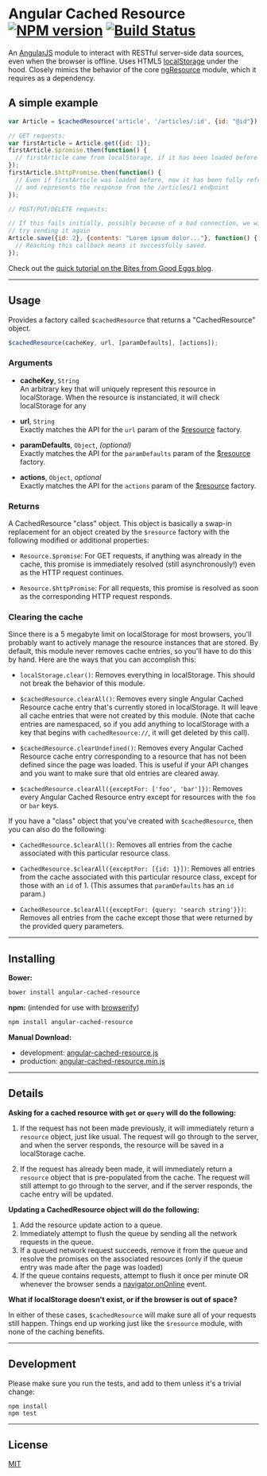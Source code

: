 Angular Cached Resource [![NPM version][npm-badge]][npm-link]  [![Build Status][travis-badge]][travis-link]
==============

An [AngularJS][angular] module to interact with RESTful server-side data sources, even
when the browser is offline. Uses HTML5 [localStorage][localStorage] under the hood.
Closely mimics the behavior of the core [ngResource][ngResource] module, which it requires
as a dependency.

## A simple example

```javascript
var Article = $cachedResource('article', '/articles/:id', {id: "@id"});

// GET requests:
var firstArticle = Article.get({id: 1});
firstArticle.$promise.then(function() {
  // firstArticle came from localStorage, if it has been loaded before
});
firstArticle.$httpPromise.then(function() {
  // Even if firstArticle was loaded before, now it has been fully refreshed
  // and represents the response from the /articles/1 endpoint
});

// POST/PUT/DELETE requests:

// If this fails initially, possibly because of a bad connection, we will
// try sending it again
Article.save({id: 2}, {contents: "Lorem ipsum dolor..."}, function() {
  // Reaching this callback means it successfully saved.
});
```

Check out the [quick tutorial on the Bites from Good Eggs blog](http://bites.goodeggs.com/open_source/angular-cached-resource/).

-------

## Usage
Provides a factory called `$cachedResource` that returns a "CachedResource" object.

```js
$cachedResource(cacheKey, url, [paramDefaults], [actions]);
```

### Arguments

- **cacheKey**, `String`<br>
  An arbitrary key that will uniquely represent this resource in localStorage.
  When the resource is instanciated, it will check localStorage for any

- **url**, `String`<br>
  Exactly matches the API for the `url` param of the [$resource][ngResource]
  factory.

- **paramDefaults**, `Object`, _(optional)_<br>
  Exactly matches the API for the `paramDefaults` param of the [$resource][ngResource]
  factory.

- **actions**, `Object`, _optional_<br>
  Exactly matches the API for the `actions` param of the [$resource][ngResource]
  factory.

### Returns

A CachedResource "class" object. This object is basically a swap-in replacement for an
object created by the `$resource` factory with the following modified or additional
properties:

 - `Resource.$promise`: For GET requests, if anything was already in the cache, this
   promise is immediately resolved (still asynchronously!) even as the HTTP request
   continues.

 - `Resource.$httpPromise`: For all requests, this promise is resolved as soon as the
   corresponding HTTP request responds.

### Clearing the cache

Since there is a 5 megabyte limit on localStorage for most browsers, you'll probably want
to actively manage the resource instances that are stored. By default, this module never
removes cache entries, so you'll have to do this by hand. Here are the ways that you can
accomplish this:

- `localStorage.clear()`: Removes everything in localStorage. This should not break the
  behavior of this module.

- `$cachedResource.clearAll()`: Removes every single Angular Cached Resource cache entry
  that's currently stored in localStorage. It will leave all cache entries that were not
  created by this module. (Note that cache entries are namespaced, so if you add anything
  to localStorage with a key that begins with `cachedResource://`, it will get deleted by
  this call).

- `$cachedResource.clearUndefined()`: Removes every Angular Cached Resource cache entry
  corresponding to a resource that has not been defined since the page was loaded. This
  is useful if your API changes and you want to make sure that old entries are cleared
  away.

- `$cachedResource.clearAll({exceptFor: ['foo', 'bar']})`: Removes every Angular Cached
  Resource entry except for resources with the `foo` or `bar` keys.

If you have a "class" object that you've created with `$cachedResource`, then you can also
do the following:

- `CachedResource.$clearAll()`: Removes all entries from the cache associated with this
  particular resource class.

- `CachedResource.$clearAll({exceptFor: [{id: 1}])`: Removes all entries from the cache
  associated with this particular resource class, except for those with an `id` of 1.
  (This assumes that `paramDefaults` has an `id` param.)

- `CachedResource.$clearAll({exceptFor: {query: 'search string'}})`: Removes all entries
  from the cache except those that were returned by the provided query parameters.

------

## Installing

**Bower:**

```bash
bower install angular-cached-resource
```

**npm:** (intended for use with [browserify](http://browserify.org/))

```bash
npm install angular-cached-resource
```

**Manual Download:**

- development: [angular-cached-resource.js](https://raw.githubusercontent.com/goodeggs/angular-cached-resource/master/angular-cached-resource.js)
- production: [angular-cached-resource.min.js](https://raw.githubusercontent.com/goodeggs/angular-cached-resource/master/angular-cached-resource.min.js)

---

## Details

**Asking for a cached resource with `get` or `query` will do the following:**

1. If the request has not been made previously, it will immediately return a `resource` object,
   just like usual. The request will go through to the server, and when the server responds, the
   resource will be saved in a localStorage cache.

2. If the request has already been made, it will immediately return a `resource` object that
   is pre-populated from the cache. The request will still attempt to go through to the server,
   and if the server responds, the cache entry will be updated.

**Updating a CachedResource object will do the following:**

1. Add the resource update action to a queue.
2. Immediately attempt to flush the queue by sending all the network requests in the queue.
3. If a queued network request succeeds, remove it from the queue and resolve the promises
   on the associated resources (only if the queue entry was made after the page was loaded)
4. If the queue contains requests, attempt to flush it once per minute OR whenever the browser
   sends a [navigator.onOnline][onOnline] event.

**What if localStorage doesn't exist, or if the browser is out of space?**

In either of these cases, `$cachedResource` will make sure all of your requests still happen.
Things end up working just like the `$resource` module, with none of the caching benefits.

------

## Development

Please make sure you run the tests, and add to them unless it's a trivial change:
```
npm install
npm test
```

------

## License

[MIT](https://github.com/goodeggs/angular-cached-resource/blob/master/LICENSE.md)

[npm-badge]: https://badge.fury.io/js/angular-cached-resource.png
[npm-link]: http://badge.fury.io/js/angular-cached-resource

[travis-badge]: https://travis-ci.org/goodeggs/angular-cached-resource.png
[travis-link]: https://travis-ci.org/goodeggs/angular-cached-resource

[angular]: http://angularjs.org/
[ngResource]: http://docs.angularjs.org/api/ngResource/service/$resource
[localStorage]: http://www.w3.org/TR/webstorage/#the-localstorage-attribute
[onOnline]: https://developer.mozilla.org/en-US/docs/Web/API/NavigatorOnLine.onLine
